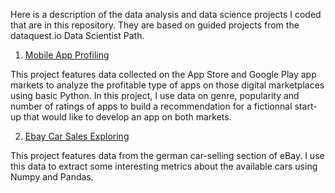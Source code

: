 Here is a description of the data analysis and data science projects I coded that are in this repository.
They are based on guided projects from the dataquest.io Data Scientist Path.

1. [Mobile App Profiling](https://github.com/charlesfleury/charlesfleury.datascience/blob/master/dataquest_projects/mobile_apps_profiling_cf.ipynb)

This project features data collected on the App Store and Google Play app markets to analyze the profitable type of apps on those digital marketplaces using basic Python.
In this project, I use data on genre, popularity and number of ratings of apps to build a recommendation for a fictionnal start-up that would like to develop an app on both markets.

2. [Ebay Car Sales Exploring](https://github.com/charlesfleury/charlesfleury.datascience/blob/master/dataquest_projects/EBay_Car_Sales_Exploring/eBay_Car_Sales_Project_cf.ipynb)

This project features data from the german car-selling section of eBay. I use this data to extract some interesting metrics about the available cars using Numpy and Pandas.
